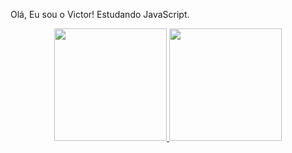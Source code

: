 Olá, Eu sou o Victor!
Estudando JavaScript.

<div align="center">
  <a href="https://github.com/victorgabriel18">
  <img height="180em" src="https://github-readme-stats.vercel.app/api?username=victorgabriel18&show_icons=true&theme=dark&include_all_commits=true&count_private=true"/>
  <img height="180em" src="https://github-readme-stats.vercel.app/api/top-langs/?username=victorgabriel18&layout=compact&langs_count=7&theme=dark"/>
</div>

